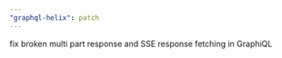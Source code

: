 ```yaml
---
"graphql-helix": patch
---
```


fix broken multi part response and SSE response fetching in GraphiQL
